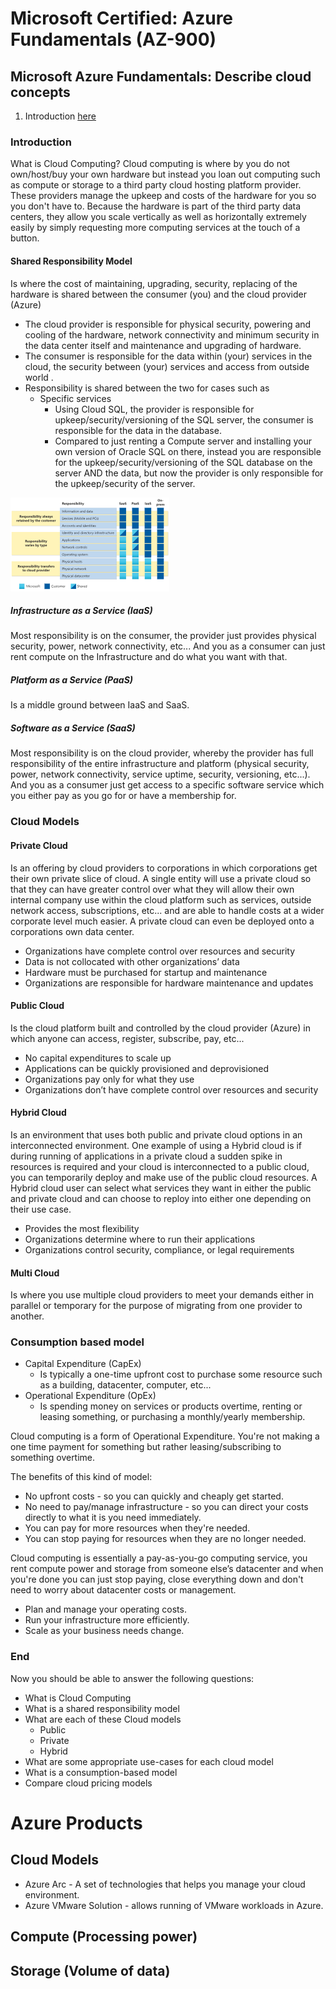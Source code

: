 # Microsoft Certified: Azure Fundamentals (AZ-900)

## Microsoft Azure Fundamentals: Describe cloud concepts 

1. Introduction [here](https://learn.microsoft.com/en-gb/training/paths/microsoft-azure-fundamentals-describe-cloud-concepts/)


### Introduction
What is Cloud Computing? Cloud computing is where by you do not own/host/buy your own hardware but instead you loan out computing such as compute or storage to a third party cloud hosting platform provider. 
These providers manage the upkeep and costs of the hardware for you so you don't have to.
Because the hardware is part of the third party data centers, they allow you scale vertically as well as horizontally extremely easily by simply requesting more computing services at the touch of a button.

#### Shared Responsibility Model
Is where the cost of maintaining, upgrading, security, replacing of the hardware is shared between the consumer (you) and the cloud provider (Azure) 
- The cloud provider is responsible for physical security, powering and cooling of the hardware, network connectivity and minimum security in the data center itself and maintenance and upgrading of hardware.
- The consumer is responsible for the data within (your) services in the cloud, the security between (your) services and access from outside world .
- Responsibility is shared between the two for cases such as
  - Specific services
    - Using Cloud SQL, the provider is responsible for upkeep/security/versioning of the SQL server, the consumer is responsible for the data in the database.
    - Compared to just renting a Compute server and installing your own version of Oracle SQL on there, instead you are responsible for the upkeep/security/versioning of the SQL database on the server AND the data, but now the provider is only responsible for the upkeep/security of the server.

![img.png](responsibilityModels.png)

##### Infrastructure as a Service (IaaS)
Most responsibility is on the consumer, the provider just provides physical security, power, network connectivity, etc... And you as a consumer can just rent compute on the Infrastructure and do what you want with that.

##### Platform as a Service (PaaS)
Is a middle ground between IaaS and SaaS.

##### Software as a Service (SaaS)
Most responsibility is on the cloud provider, whereby the provider has full responsibility of the entire infrastructure and platform (physical security, power, network connectivity, service uptime, security, versioning, etc...). And you as a consumer just get access to a specific software service which you either pay as you go for or have a membership for.

### Cloud Models

#### Private Cloud
Is an offering by cloud providers to corporations in which corporations get their own private slice of cloud. A single entity will use a private cloud so that they can have greater control over what they will allow their own internal company use within the cloud platform such as services, outside network access, subscriptions, etc... and are able to handle costs at a wider corporate level much easier.
A private cloud can even be deployed onto a corporations own data center.
- Organizations have complete control over resources and security
- Data is not collocated with other organizations’ data
- Hardware must be purchased for startup and maintenance
- Organizations are responsible for hardware maintenance and updates

#### Public Cloud
Is the cloud platform built and controlled by the cloud provider (Azure) in which anyone can access, register, subscribe, pay, etc...
- No capital expenditures to scale up
- Applications can be quickly provisioned and deprovisioned
- Organizations pay only for what they use
- Organizations don’t have complete control over resources and security

#### Hybrid Cloud
Is an environment that uses both public and private cloud options in an interconnected environment.
One example of using a Hybrid cloud is if during running of applications in a private cloud a sudden spike in resources is required and your cloud is interconnected to a public cloud, you can temporarily deploy and make use of the public cloud resources.
A Hybrid cloud user can select what services they want in either the public and private cloud and can choose to reploy into either one depending on their use case.
- Provides the most flexibility
- Organizations determine where to run their applications
- Organizations control security, compliance, or legal requirements

#### Multi Cloud
Is where you use multiple cloud providers to meet your demands either in parallel or temporary for the purpose of migrating from one provider to another.

### Consumption based model
- Capital Expenditure (CapEx)
  - Is typically a one-time upfront cost to purchase some resource such as a building, datacenter, computer, etc...
- Operational Expenditure (OpEx)
  - Is spending money on services or products overtime, renting or leasing something, or purchasing a monthly/yearly membership.

Cloud computing is a form of Operational Expenditure. You're not making a one time payment for something but rather leasing/subscribing to something overtime.

The benefits of this kind of model:
- No upfront costs - so you can quickly and cheaply get started.
- No need to pay/manage infrastructure - so you can direct your costs directly to what it is you need immediately.
- You can pay for more resources when they're needed.
- You can stop paying for resources when they are no longer needed.

Cloud computing is essentially a pay-as-you-go computing service, you rent compute power and storage from someone else’s datacenter and when you're done you can just stop paying, close everything down and don't need to worry about datacenter costs or management.
- Plan and manage your operating costs.
- Run your infrastructure more efficiently.
- Scale as your business needs change.


### End
Now you should be able to answer the following questions:

- What is Cloud Computing
- What is a shared responsibility model
- What are each of these Cloud models
  - Public
  - Private
  - Hybrid
- What are some appropriate use-cases for each cloud model
- What is a consumption-based model
- Compare cloud pricing models

# Azure Products
## Cloud Models
- Azure Arc - A set of technologies that helps you manage your cloud environment. 
- Azure VMware Solution - allows running of VMware workloads in Azure.
## Compute (Processing power)
## Storage (Volume of data)
